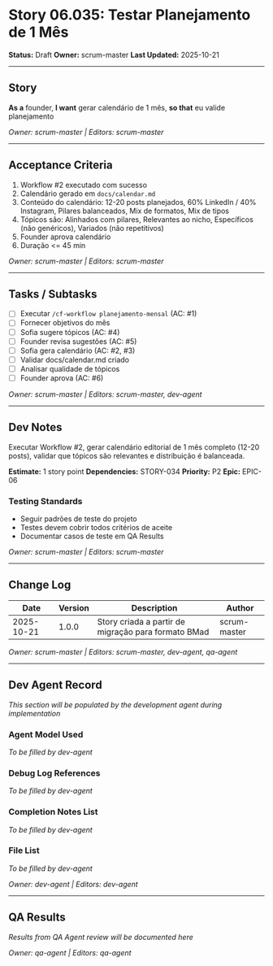 # Story 06.035: Testar Planejamento de 1 Mês

**Status:** Draft
**Owner:** scrum-master
**Last Updated:** 2025-10-21

---

## Story

**As a** founder,
**I want** gerar calendário de 1 mês,
**so that** eu valide planejamento

*Owner: scrum-master | Editors: scrum-master*

---

## Acceptance Criteria

1. Workflow #2 executado com sucesso
2. Calendário gerado em `docs/calendar.md`
3. Conteúdo do calendário: 12-20 posts planejados, 60% LinkedIn / 40% Instagram, Pilares balanceados, Mix de formatos, Mix de tipos
4. Tópicos são: Alinhados com pilares, Relevantes ao nicho, Específicos (não genéricos), Variados (não repetitivos)
5. Founder aprova calendário
6. Duração <= 45 min

*Owner: scrum-master | Editors: scrum-master*

---

## Tasks / Subtasks

- [ ] Executar `/cf-workflow planejamento-mensal` (AC: #1)
- [ ] Fornecer objetivos do mês
- [ ] Sofia sugere tópicos (AC: #4)
- [ ] Founder revisa sugestões (AC: #5)
- [ ] Sofia gera calendário (AC: #2, #3)
- [ ] Validar docs/calendar.md criado
- [ ] Analisar qualidade de tópicos
- [ ] Founder aprova (AC: #6)

*Owner: scrum-master | Editors: scrum-master, dev-agent*

---

## Dev Notes

Executar Workflow #2, gerar calendário editorial de 1 mês completo (12-20 posts), validar que tópicos são relevantes e distribuição é balanceada.

**Estimate:** 1 story point
**Dependencies:** STORY-034
**Priority:** P2
**Epic:** EPIC-06

### Testing Standards

- Seguir padrões de teste do projeto
- Testes devem cobrir todos critérios de aceite
- Documentar casos de teste em QA Results

*Owner: scrum-master | Editors: scrum-master*

---

## Change Log

| Date | Version | Description | Author |
|------|---------|-------------|--------|
| 2025-10-21 | 1.0.0 | Story criada a partir de migração para formato BMad | scrum-master |

*Owner: scrum-master | Editors: scrum-master, dev-agent, qa-agent*

---

## Dev Agent Record

*This section will be populated by the development agent during implementation*

### Agent Model Used

*To be filled by dev-agent*

### Debug Log References

*To be filled by dev-agent*

### Completion Notes List

*To be filled by dev-agent*

### File List

*To be filled by dev-agent*

*Owner: dev-agent | Editors: dev-agent*

---

## QA Results

*Results from QA Agent review will be documented here*

*Owner: qa-agent | Editors: qa-agent*

